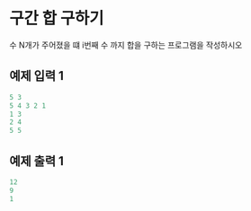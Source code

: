 # 구간 합 구하기

수 N개가 주어졌을 떄 i번째 수 까지 합을 구하는 프로그램을 작성하시오

## 예제 입력 1

```java
5 3
5 4 3 2 1
1 3
2 4
5 5
```

## 예제 출력 1

```java
12
9
1
```